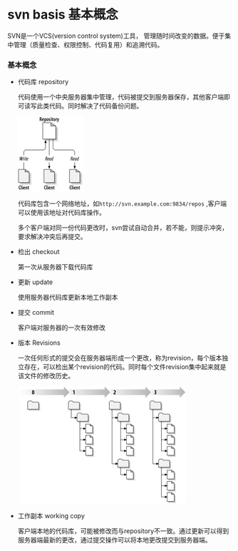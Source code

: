 # svn basis 基本概念

SVN是一个VCS(version control system)工具， 管理随时间改变的数据。便于集中管理（质量检查、权限控制、代码复用）和追溯代码。

### 基本概念

- 代码库 repository

  代码使用一个中央服务器集中管理，代码被提交到服务器保存，其他客户端即可读写此类代码。同时解决了代码备份问题。

  ![-typical-client-server-syste](static/a-typical-client-server-system.png)

  代码库包含一个网络地址，如`http://svn.example.com:9834/repos` ,客户端可以使用该地址对代码库操作。

  多个客户端对同一份代码更改时，svn尝试自动合并，若不能，则提示冲突，要求解决冲突后再提交。

- 检出 checkout

  第一次从服务器下载代码库

- 更新 update

  使用服务器代码库更新本地工作副本

- 提交 commit

  客户端对服务器的一次有效修改

- 版本  Revisions

  ​	一次任何形式的提交会在服务器端形成一个更改，称为revision，每个版本独立存在，可以检出某个revision的代码。同时每个文件revision集中起来就是该文件的修改历史。

  ​	![tree-changes-over-time](static/tree-changes-over-time.png)

- 工作副本  working copy

  客户端本地的代码库，可能被修改而与repository不一致。通过更新可以得到服务器端最新的更改，通过提交操作可以将本地更改提交到服务器端。